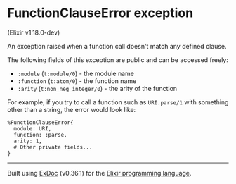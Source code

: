 # FunctionClauseError exception
(Elixir v1.18.0-dev)

An exception raised when a function call doesn't match any defined clause.

The following fields of this exception are public and can be accessed freely:

- `:module` (`t:module/0`) - the module name
- `:function` (`t:atom/0`) - the function name
- `:arity` (`t:non_neg_integer/0`) - the arity of the function

For example, if you try to call a function such as `URI.parse/1` with something
other than a string, the error would look like:

    %FunctionClauseError{
      module: URI,
      function: :parse,
      arity: 1,
      # Other private fields...
    }




---
Built using [ExDoc](https://github.com/elixir-lang/ex_doc "ExDoc") (v0.36.1) for the [Elixir programming language](href="https://elixir-lang.org" "Elixir").
